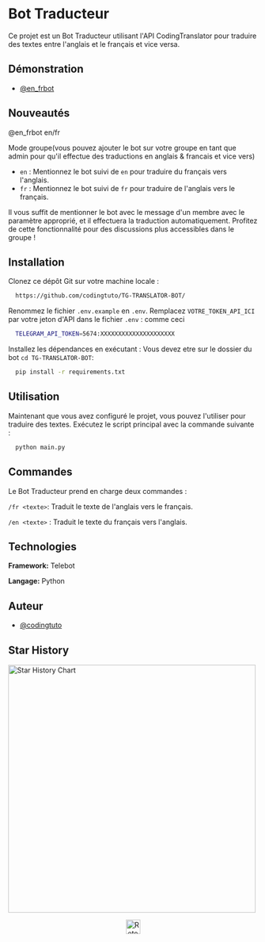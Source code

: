 
# Bot Traducteur

Ce projet est un Bot Traducteur utilisant l'API CodingTranslator pour traduire des textes entre l'anglais et le français et vice versa.

## Démonstration

- [@en_frbot](https://t.me/en_frbot)

## Nouveautés
@en_frbot en/fr

Mode groupe(vous pouvez ajouter le bot sur votre groupe en tant que admin pour qu'il effectue des traductions en anglais & francais et vice vers)

- `en` : Mentionnez le bot suivi de `en` pour traduire du français vers l'anglais.
- `fr` : Mentionnez le bot suivi de `fr` pour traduire de l'anglais vers le français.

Il vous suffit de mentionner le bot avec le message d'un membre avec le paramètre approprié, et il effectuera la traduction automatiquement. Profitez de cette fonctionnalité pour des discussions plus accessibles dans le groupe !

## Installation

Clonez ce dépôt Git sur votre machine locale :

```bash
  https://github.com/codingtuto/TG-TRANSLATOR-BOT/
```

Renommez le fichier `.env.example` en `.env`.
Remplacez `VOTRE_TOKEN_API_ICI` par votre jeton d'API dans le fichier `.env` : comme ceci
```bash
  TELEGRAM_API_TOKEN=5674:XXXXXXXXXXXXXXXXXXXXX
```

Installez les dépendances en exécutant : Vous devez etre sur le dossier du bot `cd TG-TRANSLATOR-BOT`:

```bash
  pip install -r requirements.txt
```
## Utilisation

Maintenant que vous avez configuré le projet, vous pouvez l'utiliser pour traduire des textes. Exécutez le script principal avec la commande suivante :
```bash
  python main.py
```

    
## Commandes
Le Bot Traducteur prend en charge deux commandes :

`/fr <texte>`: Traduit le texte de l'anglais vers le français.

`/en <texte>` : Traduit le texte du français vers l'anglais.


## Technologies

**Framework:** Telebot

**Langage:** Python


## Auteur

- [@codingtuto](https://www.github.com/codingtuto)

## Star History

<a href="https://github.com/codingtuto/TG-TRANSLATOR-BOT/">
        <img width="500" alt="Star History Chart" src="https://api.star-history.com/svg?repos=codingtuto/TG-TRANSLATOR-BOT&type=Date">
      </a> 

<p align="center"><a href="https://github.com/codingtuto/TG-TRANSLATOR-BOT#"><img src="https://superagi.com/wp-content/uploads/2023/05/backToTopButton.png" alt="Retour en haut" height="29"/></a></p>
